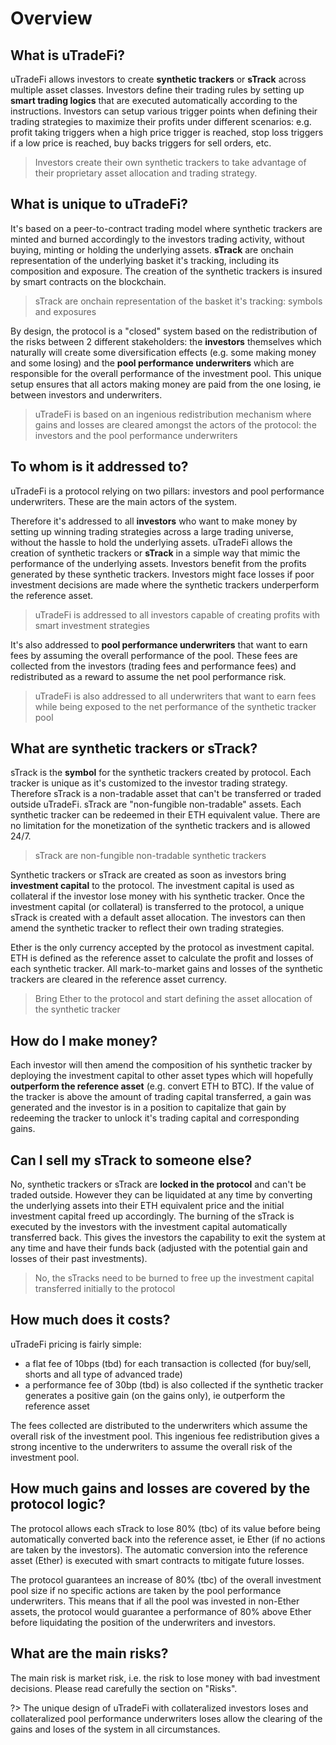 # Overview

## What is uTradeFi?

uTradeFi allows investors to create **synthetic trackers** or **sTrack** across multiple asset classes. Investors define their trading rules by setting up **smart trading logics** that are executed automatically according to the instructions. Investors can setup various trigger points when defining their trading strategies to maximize their profits under different scenarios: e.g. profit taking triggers when a high price trigger is reached, stop loss triggers if a low price is reached, buy backs triggers for sell orders, etc.

> Investors create their own synthetic trackers to take advantage of their proprietary asset allocation and trading strategy.

## What is unique to uTradeFi?

It's based on a peer-to-contract trading model where synthetic trackers are minted and burned accordingly to the investors trading activity, without buying, minting or holding the underlying assets. **sTrack** are onchain representation of the underlying basket it's tracking, including its composition and exposure. The creation of the synthetic trackers is insured by smart contracts on the blockchain.

> sTrack are onchain representation of the basket it's tracking: symbols and exposures

By design, the protocol is a "closed" system based on the redistribution of the risks between 2 different stakeholders: the **investors** themselves which naturally will create some diversification effects (e.g. some making money and some losing) and the **pool performance underwriters** which are responsible for the overall performance of the investment pool. This unique setup ensures that all actors making money are paid from the one losing, ie between investors and underwriters.

> uTradeFi is based on an ingenious redistribution mechanism where gains and losses are cleared amongst the actors of the protocol: the investors and the pool performance underwriters

## To whom is it addressed to?

uTradeFi is a protocol relying on two pillars: investors and pool performance underwriters. These are the main actors of the system.

Therefore it's addressed to all **investors** who want to make money by setting up winning trading strategies across a large trading universe, without the hassle to hold the underlying assets. uTradeFi allows the creation of synthetic trackers or **sTrack** in a simple way that mimic the performance of the underlying assets. Investors benefit from the profits generated by these synthetic trackers. Investors might face losses if poor investment decisions are made where the synthetic trackers underperform the reference asset.

> uTradeFi is addressed to all investors capable of creating profits with smart investment strategies

It's also addressed to **pool performance underwriters** that want to earn fees by assuming the overall performance of the pool. These fees are collected from the investors (trading fees and performance fees) and redistributed as a reward to assume the net pool performance risk.

> uTradeFi is also addressed to all underwriters that want to earn fees while being exposed to the net performance of the synthetic tracker pool

## What are synthetic trackers or sTrack?

sTrack is the **symbol** for the synthetic trackers created by protocol. Each tracker is unique as it's customized to the investor trading strategy. Therefore sTrack is a non-tradable asset that can't be transferred or traded outside uTradeFi. sTrack are "non-fungible non-tradable" assets. Each synthetic tracker can be redeemed in their ETH equivalent value. There are no limitation for the monetization of the synthetic trackers and is allowed 24/7.

> sTrack are non-fungible non-tradable synthetic trackers

Synthetic trackers or sTrack are created as soon as investors bring **investment capital** to the protocol. The investment capital is used as collateral if the investor lose money with his synthetic tracker. Once the investment capital (or collateral) is transferred to the protocol, a unique sTrack is created with a default asset allocation. The investors can then amend the synthetic tracker to reflect their own trading strategies.

Ether is the only currency accepted by the protocol as investment capital. ETH is defined as the reference asset to calculate the profit and losses of each synthetic tracker. All mark-to-market gains and losses of the synthetic trackers are cleared in the reference asset currency.

> Bring Ether to the protocol and start defining the asset allocation of the synthetic tracker

## How do I make money?

Each investor will then amend the composition of his synthetic tracker by deploying the investment capital to other asset types which will hopefully **outperform the reference asset** (e.g. convert ETH to BTC). If the value of the tracker is above the amount of trading capital transferred, a gain was generated and the investor is in a position to capitalize that gain by redeeming the tracker to unlock it's trading capital and corresponding gains.

## Can I sell my sTrack to someone else?

No, synthetic trackers or sTrack are **locked in the protocol** and can't be traded outside. However they can be liquidated at any time by converting the underlying assets into their ETH equivalent price and the initial investment capital freed up accordingly. The burning of the sTrack is executed by the investors with the investment capital automatically transferred back. This gives the investors the capability to exit the system at any time and have their funds back (adjusted with the potential gain and losses of their past investments).

> No, the sTracks need to be burned to free up the investment capital transferred initially to the protocol

## How much does it costs?

uTradeFi pricing is fairly simple:
* a flat fee of 10bps (tbd) for each transaction is collected (for buy/sell, shorts and all type of advanced trade)
* a performance fee of 30bp (tbd) is also collected if the synthetic tracker generates a positive gain (on the gains only), ie outperform the reference asset

The fees collected are distributed to the underwriters which assume the overall risk of the investment pool. This ingenious fee redistribution gives a strong incentive to the underwriters to assume the overall risk of the investment pool.

## How much gains and losses are covered by the protocol logic?

The protocol allows each sTrack to lose 80% (tbc) of its value before being automatically converted back into the reference asset, ie Ether (if no actions are taken by the investors). The automatic conversion into the reference asset (Ether) is executed with smart contracts to mitigate future losses.

The protocol guarantees an increase of 80% (tbc) of the overall investment pool size if no specific actions are taken by the pool performance underwriters. This means that if all the pool was invested in non-Ether assets, the protocol would guarantee a performance of 80% above Ether before liquidating the position of the underwriters and investors.

## What are the main risks?

The main risk is market risk, i.e. the risk to lose money with bad investment decisions. Please read carefully the section on "Risks".

?> The unique design of uTradeFi with collateralized investors loses and collateralized pool performance underwriters loses allow the clearing of the gains and loses of the system in all circumstances. 
